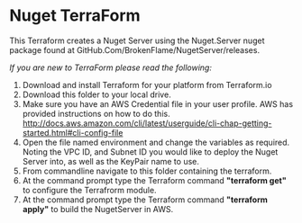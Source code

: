 Nuget TerraForm
===============

This Terraform creates a Nuget Server using the Nuget.Server nuget package found at GitHub.Com/BrokenFlame/NugetServer/releases.

_If you are new to TerraForm please read the following:_
1. Download and install Terraform for your platform from Terraform.io
2. Download this folder to your local drive.
3. Make sure you have an AWS Credential file in your user profile. AWS has provided instructions on how to do this. http://docs.aws.amazon.com/cli/latest/userguide/cli-chap-getting-started.html#cli-config-file
4. Open the file named environment and change the variables as required. Noting the VPC ID, and Subnet ID you would like to deploy the Nuget Server into, as well as the KeyPair name to use.
5. From commandline navigate to this folder containing the terraform.  
6. At the command prompt type the Terraform command __"terraform get"__ to configure the Terrafrorm module.
7. At the command prompt type the Terraform command __"terraform apply"__ to build the NugetServer in AWS.
